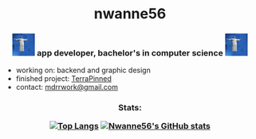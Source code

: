 <h1 align="center">nwanne56</h1>
<h3 align="center">
  <img src="./src/classic.gif" alt="My Project GIF" width="45" height="45">
  app developer, bachelor's in computer science
  <img src="./src/classic.gif" alt="README gif" width="45" height="45"> 
</h3>

- working on: backend and graphic design</li>
- finished project: [TerraPinned][1] </li>
- contact: [mdrrwork@gmail.com][2]</li>

[1]: https://stackoverflow.com/users/214446/mb21
[2]: mdrrwork@gmail.com

<h3 align="center">Stats:</br>
  
  [![Top Langs](https://github-readme-stats.vercel.app/api/top-langs/?username=nwanne56&theme=prussian&show_icons=true)](https://github.com/anuraghazra/github-readme-stats)   [![Nwanne56's GitHub stats](https://github-readme-stats.vercel.app/api?username=nwanne56&theme=prussian&show_icons=true)](https://github.com/anuraghazra/github-readme-stats)
  

</h3>
